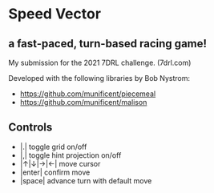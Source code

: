 # Speed Vector
## a fast-paced, turn-based racing game!

My submission for the 2021 7DRL challenge. (7drl.com)

Developed with the following libraries by Bob Nystrom:
- https://github.com/munificent/piecemeal
- https://github.com/munificent/malison


## Controls

* |.| toggle grid on/off
* |,| toggle hint projection on/off
* |↑|↓|→|←| move cursor
* |enter| confirm move
* |space| advance turn with default move